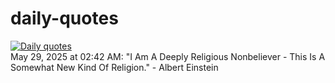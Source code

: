 # daily-quotes
[![Daily quotes](https://github.com/ceepu8/daily-quotes/actions/workflows/daily-quote.yml/badge.svg)](https://github.com/ceepu8/daily-quotes/actions/workflows/daily-quote.yml)<br/>
May 29, 2025 at 02:42 AM: "I Am A Deeply Religious Nonbeliever - This Is A Somewhat New Kind Of Religion." - Albert Einstein
